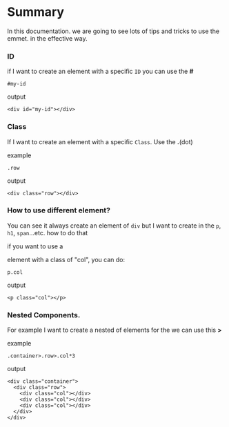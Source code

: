 # Summary
In this documentation. we are going to see lots of tips and tricks to use the emmet. in the effective way.

### ID
if I want to create an element with a specific `ID` you can use the **#**
```
#my-id
```
output
```
<div id="my-id"></div>
```

### Class
If I want to create an element with a specific `Class`. Use the **.**(dot)

example
```
.row
```
output
```
<div class="row"></div>
```

### How to use different element?
You can see it always create an element of `div` but I want to create in the `p`, `h1`, `span`...etc. how to do that

if you want to use a <p> element with a class of "col", you can do:
```
p.col
```
output
```
<p class="col"></p>
```

### Nested Components.
For example I want to create a nested of elements for the we can use this **>**

example
```
.container>.row>.col*3
```
output
```
<div class="container">
  <div class="row">
    <div class="col"></div>
    <div class="col"></div>
    <div class="col"></div>
  </div>
</div>
```

